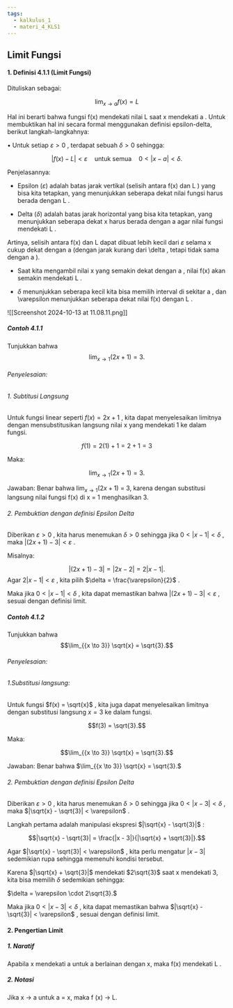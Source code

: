 ```yaml
---
tags:
  - kalkulus_1
  - materi_4_KLS1
---
```

## Limit Fungsi

#### 1. Definisi 4.1.1 (Limit Fungsi)

Dituliskan sebagai:

$$\lim_{{x \to a}} f(x) = L$$

Hal ini berarti bahwa fungsi  f(x)  mendekati nilai  L  saat  x  mendekati  a . Untuk membuktikan hal ini secara formal menggunakan definisi epsilon-delta, berikut langkah-langkahnya:

•	Untuk setiap  $\varepsilon > 0$ , terdapat sebuah $\delta > 0$  sehingga:

$$|f(x) - L| < \varepsilon \quad \text{untuk semua} \quad 0 < |x - a| < \delta.$$

Penjelasannya:

- Epsilon ($\varepsilon$) adalah batas jarak vertikal (selisih antara  f(x)  dan  L ) yang bisa kita tetapkan, yang menunjukkan seberapa dekat nilai fungsi harus berada dengan  L .

- Delta ($\delta$) adalah batas jarak horizontal yang bisa kita tetapkan, yang menunjukkan seberapa dekat  x  harus berada dengan  a  agar nilai fungsi mendekati  L .

Artinya, selisih antara  f(x)  dan  L  dapat dibuat lebih kecil dari  $\varepsilon$  selama  x  cukup dekat dengan  a  (dengan jarak kurang dari  \delta , tetapi tidak sama dengan  a ).

- Saat kita mengambil nilai  x  yang semakin dekat dengan  a , nilai  f(x)  akan semakin mendekati  L .

-  $\delta$  menunjukkan seberapa kecil kita bisa memilih interval di sekitar  a , dan  \varepsilon  menunjukkan seberapa dekat nilai  f(x)  dengan  L .

![[Screenshot 2024-10-13 at 11.08.11.png]]

##### Contoh 4.1.1

Tunjukkan bahwa $$\lim_{{x \to 1}} (2x + 1) = 3.$$

###### Penyelesaian:

###### 1. Subtitusi Langsung

Untuk fungsi linear seperti  $f(x) = 2x + 1$ , kita dapat menyelesaikan limitnya dengan mensubstitusikan langsung nilai  x  yang mendekati 1 ke dalam fungsi.

$$f(1) = 2(1) + 1 = 2 + 1 = 3$$

Maka:

$$\lim_{{x \to 1}} (2x + 1) = 3.$$

Jawaban: Benar bahwa $\lim_{{x \to 1}} (2x + 1)$ = 3, karena dengan substitusi langsung nilai fungsi  f(x)  di  x = 1  menghasilkan 3.

###### 2. Pembuktian dengan definisi Epsilon Delta

Diberikan $\varepsilon > 0$ , kita harus menemukan  $\delta > 0$  sehingga jika  $0 < |x - 1| < \delta$ , maka  $|(2x + 1) - 3| < \varepsilon$ .

Misalnya:

$$|(2x + 1) - 3| = |2x - 2| = 2|x - 1|.
$$
Agar  $2|x - 1| < \varepsilon$ , kita pilih  $\delta = \frac{\varepsilon}{2}$ .

Maka jika  $0 < |x - 1| < \delta$ , kita dapat memastikan bahwa $|(2x + 1) - 3| < \varepsilon$ , sesuai dengan definisi limit.

##### Contoh 4.1.2

Tunjukkan bahwa $$\lim_{{x \to 3}} \sqrt{x} = \sqrt{3}.$$

###### Penyelesaian:

###### 1.Substitusi langsung:

Untuk fungsi  $f(x) = \sqrt{x}$ , kita juga dapat menyelesaikan limitnya dengan substitusi langsung  $x = 3$  ke dalam fungsi.

$$f(3) = \sqrt{3}.$$

Maka:

$$\lim_{{x \to 3}} \sqrt{x} = \sqrt{3}.$$

Jawaban: Benar bahwa $\lim_{{x \to 3}} \sqrt{x} = \sqrt{3}.$


###### 2. Pembuktian dengan definisi Epsilon Delta

Diberikan  $\varepsilon > 0$ , kita harus menemukan  $\delta > 0$  sehingga jika $0 < |x - 3| < \delta$ , maka  $|\sqrt{x} - \sqrt{3}| < \varepsilon$ .

Langkah pertama adalah manipulasi ekspresi  $|\sqrt{x} - \sqrt{3}|$ :

$$|\sqrt{x} - \sqrt{3}| = \frac{|x - 3|}{|\sqrt{x} + \sqrt{3}|}.$$

Agar  $|\sqrt{x} - \sqrt{3}| < \varepsilon$ , kita perlu mengatur  $|x - 3|$  sedemikian rupa sehingga memenuhi kondisi tersebut.

Karena  $|\sqrt{x} + \sqrt{3}|$  mendekati  $2\sqrt{3}$  saat  x  mendekati 3, kita bisa memilih  $\delta$  sedemikian sehingga:

$\delta = \varepsilon \cdot 2\sqrt{3}.$

Maka jika  $0 < |x - 3| < \delta$ , kita dapat memastikan bahwa $|\sqrt{x} - \sqrt{3}| < \varepsilon$ , sesuai dengan definisi limit.


#### 2. Pengertian Limit

##### 1. Naratif
Apabila x mendekati a untuk a berlainan dengan x,  maka f(x) mendekati L .

##### 2. Notasi
Jika x → a untuk a = x, maka f (x) → L.





